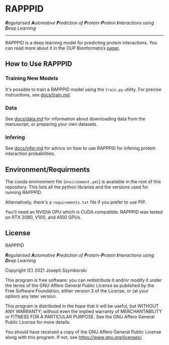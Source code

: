 # RAPPPID

***R**egularised **A**utomative **P**rediction of **P**rotein-**P**rotein **I**nteractions using **D**eep Learning*

---

RAPPPID is a deep learning model for predicting protein interactions. You can 
read more about it in the OUP Bionformatics [paper](https://doi.org/10.1093/bioinformatics/btac429).

## How to Use RAPPPID

### Training New Models
It's possible to train a RAPPPID model using the `train.py` utility. For precise instructions, see [docs/train.md](docs/train.md).

### Data
See [docs/data.md](docs/data.md) for information about downloading data from the manuscript, or preparing your own datasets.

### Infering
See [docs/infer.md](docs/infer.md) for advice on how to use RAPPPID for infering protein interaction probabilities.

## Environment/Requirments

The conda environment file (`environment.yml`) is available in the root of this
repository. This lists all the python libraries and the versions used for 
running RAPPPID.

Alternatively, there's a `requirements.txt` file if you prefer to use PIP.

You'll need an NVIDIA GPU which is CUDA compatible. RAPPPID was tested on RTX 2080, V100, and A100 GPUs.


## License

RAPPPID

***R**egularised **A**utomative **P**rediction of **P**rotein-**P**rotein **I**nteractions using **D**eep Learning*

Copyright (C) 2021  Joseph Szymborski

This program is free software: you can redistribute it and/or modify
it under the terms of the GNU Affero General Public License as published by
the Free Software Foundation, either version 3 of the License, or
(at your option) any later version.

This program is distributed in the hope that it will be useful,
but WITHOUT ANY WARRANTY; without even the implied warranty of
MERCHANTABILITY or FITNESS FOR A PARTICULAR PURPOSE.  See the
GNU Affero General Public License for more details.

You should have received a copy of the GNU Affero General Public License
along with this program.  If not, see <https://www.gnu.org/licenses/>.
